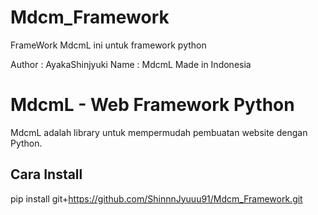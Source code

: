 # Mdcm_Framework
FrameWork MdcmL ini untuk framework python

Author : AyakaShinjyuki
Name : MdcmL
Made in Indonesia

# MdcmL - Web Framework Python
MdcmL adalah library untuk mempermudah pembuatan website dengan Python.

##  Cara Install
pip install git+https://github.com/ShinnnJyuuu91/Mdcm_Framework.git


